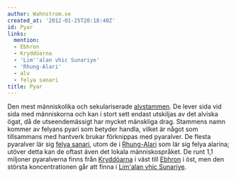 ```yaml
---
author: Wahnstrom.se
created_at: '2012-01-25T20:18:40Z'
id: Pyar
links:
  mention:
  - Ebhron
  - Kryddöarna
  - 'Lim''alan vhic Sunariye'
  - 'Rhung-Alari'
  - alv
  - felya sanari
title: Pyar
---
```


Den mest människolika och sekulariserade [alvstammen]. De lever sida vid sida med människorna och
kan i stort sett endast utskiljas av det alviska ögat, då de utseendemässigt har mycket mänskliga
drag. Stammens namn kommer av felyans pyari som betyder handla, vilket är något som tillsammans med
hantverk brukar förknippas med pyaralver. De flesta pyaralver lär sig [felya sanari], utom de i
[Rhung-Alari] som lär sig felya alarina; utöver detta kan de oftast även det lokala människospråket.
De runt 1,1 miljoner pyaralverna finns från [Kryddöarna] i väst till [Ebhron] i öst, men den största
koncentrationen går att finna i [Lim'alan vhic Sunariye].

  [alvstammen]: alv
  [felya sanari]: felya_sanari
  [Rhung-Alari]: Rhung-Alari
  [Kryddöarna]: Kryddöarna
  [Ebhron]: Ebhron
  [Lim'alan vhic Sunariye]: Limalan_vhic_Sunariye